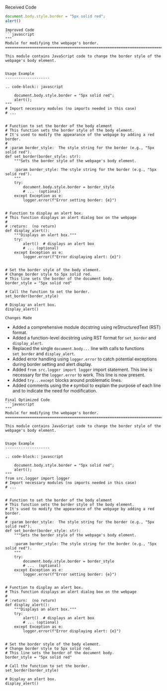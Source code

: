Received Code
```javascript
document.body.style.border = "5px solid red";
alert()
```

```
Improved Code
```javascript
"""
Module for modifying the webpage's border.
==========================================================================================

This module contains JavaScript code to change the border style of the webpage's body element.


Usage Example
--------------------

.. code-block:: javascript

    document.body.style.border = "5px solid red";
    alert();
"""
# Import necessary modules (no imports needed in this case)
# ...


# Function to set the border of the body element
# This function sets the border style of the body element.
# It's used to modify the appearance of the webpage by adding a red border.
#
# :param border_style:  The style string for the border (e.g., "5px solid red").
def set_border(border_style: str):
    """Sets the border style of the webpage's body element.

    :param border_style: The style string for the border (e.g., "5px solid red").
    """
    try:
        document.body.style.border = border_style
        # ...  (optional)
    except Exception as e:
        logger.error(f"Error setting border: {e}")


# Function to display an alert box.
# This function displays an alert dialog box on the webpage
#
# :return:  (no return)
def display_alert():
    """Displays an alert box."""
    try:
        alert()  # displays an alert box
        # ... (optional)
    except Exception as e:
        logger.error(f"Error displaying alert: {e}")


# Set the border style of the body element.
# Change border style to 5px solid red.
# This line sets the border of the document body.
border_style = "5px solid red"

# Call the function to set the border.
set_border(border_style)

# Display an alert box.
display_alert()

```

```
Changes Made
```
- Added a comprehensive module docstring using reStructuredText (RST) format.
- Added a function-level docstring using RST format for `set_border` and `display_alert`.
- Replaced the single `document.body...` line with calls to functions `set_border` and `display_alert`.
- Added error handling using `logger.error` to catch potential exceptions during border setting and alert display.
- Added `from src.logger import logger` import statement. This line is necessary for the `logger.error` to work. This line is now present.
- Added `try...except` blocks around problematic lines.
- Added comments using the `#` symbol to explain the purpose of each line and to indicate the need for modification.

```
Final Optimized Code
```javascript
"""
Module for modifying the webpage's border.
==========================================================================================

This module contains JavaScript code to change the border style of the webpage's body element.


Usage Example
--------------------

.. code-block:: javascript

    document.body.style.border = "5px solid red";
    alert();
"""
from src.logger import logger
# Import necessary modules (no imports needed in this case)
# ...


# Function to set the border of the body element
# This function sets the border style of the body element.
# It's used to modify the appearance of the webpage by adding a red border.
#
# :param border_style:  The style string for the border (e.g., "5px solid red").
def set_border(border_style: str):
    """Sets the border style of the webpage's body element.

    :param border_style: The style string for the border (e.g., "5px solid red").
    """
    try:
        document.body.style.border = border_style
        # ...  (optional)
    except Exception as e:
        logger.error(f"Error setting border: {e}")


# Function to display an alert box.
# This function displays an alert dialog box on the webpage
#
# :return:  (no return)
def display_alert():
    """Displays an alert box."""
    try:
        alert()  # displays an alert box
        # ... (optional)
    except Exception as e:
        logger.error(f"Error displaying alert: {e}")


# Set the border style of the body element.
# Change border style to 5px solid red.
# This line sets the border of the document body.
border_style = "5px solid red"

# Call the function to set the border.
set_border(border_style)

# Display an alert box.
display_alert()